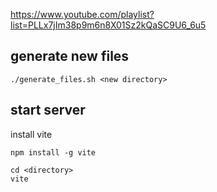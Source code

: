 https://www.youtube.com/playlist?list=PLLx7jIm38p9m6n8X01Sz2kQaSC9U6_6u5

## generate new files

```{bash}
./generate_files.sh <new directory>
```

## start server

install vite

```{bash}
npm install -g vite
```

```{bash}
cd <directory>
vite
```

